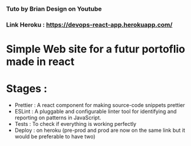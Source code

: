 ### Tuto by Brian Design on Youtube

### Link Heroku : https://devops-react-app.herokuapp.com/

# Simple Web site for a futur portoflio made in react

# Stages : 
- Prettier : A react component for making source-code snippets prettier 
- ESLint : A pluggable and configurable linter tool for identifying and reporting on patterns in JavaScript.
- Tests : To check if everything is working perfectly
- Deploy : on heroku (pre-prod and prod are now on the same link but it would be preferable to have two)
